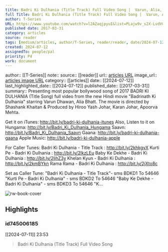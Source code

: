 ```yaml
---
title: Badri Ki Dulhania (Title Track) Full Video Song |  Varun, Alia, Tanishk, Neha, Monali, Ikka
full Title: Badri Ki Dulhania (Title Track) Full Video Song |  Varun, Alia, Tanishk, Neha, Monali, Ikka
author: T-Series
URL: https://www.youtube.com/watch?v=l2AZaqjpyuI&list=PLajw9v_s2X-LvdVClRvDOrbiuWL2ezKg9&index=26
published date: 2017-03-31
category: articles
source: reader
tags: [medium/articles, author/T-Series, reader/reader, date/2024-07-12, area/reader]
created: 2024-07-12
assignedTo: people/pal
priority: P4
work: document
---
```

author:: [[T-Series]]
note:: 
source:: [[reader]]
url:: [articles URL](https://www.youtube.com/watch?v=l2AZaqjpyuI&list=PLajw9v_s2X-LvdVClRvDOrbiuWL2ezKg9&index=26)
image_url:: [articles image URL](https://i.ytimg.com/vi/l2AZaqjpyuI/maxresdefault.jpg)
category:: [[articles]]
date:: [[2024-07-12]]
last_highlighted_date:: [[2024-07-12]]
published_date:: [[2017-03-31]]
summary:: Presenting most popular bollywood song of 2017 BADRI KI DULHANIA (Title Song) full video from the new Hindi movie "Badrinath Ki Dulhania" starring Varun Dhawan, Alia Bhatt. The movie is directed by Shashank Khaitan & Produced by Hiroo Yash Johar, Karan Johar, Apoorva Mehta.

Get it on iTunes: http://bit.ly/badri-ki-dulhania-itunes
Also, Listen to it on
Hungama: http://bit.ly/Badri_Ki_Dulhania_Hungama
Saavn: http://bit.ly/Badri_Ki_Dulhania_Saavn
Gaana: http://bit.ly/badri-ki-dulhania-gaana
Apple Music: http://bit.ly/badri-ki-dulhania-apple

For Caller Tunes:
Badri Ki Dulhania - Title Track : http://bit.ly/2khkgvX
Kurti Pe - Badri Ki Dulhania : http://bit.ly/2lkzLEu
Baby Ke Dekhe - Badri Ki Dulhania : http://bit.ly/2ljhZ3y
Khelan Kyun - Badri Ki Dulhania : http://bit.ly/2kmBYkn
Rama Rama - Badri Ki Dulhania : http://bit.ly/2jXto8c

Set as Caller Tune:
"Badri Ki Dulhania - Title Track"- sms BDKD1 To 54646
"Kurti Pe - Badri Ki Dulhania" - sms BDKD2 To 54646
"Baby Ke Dekhe - Badri Ki Dulhania" - sms BDKD3 To 54646
"K...


![rw-book-cover](https://i.ytimg.com/vi/l2AZaqjpyuI/maxresdefault.jpg)

## Highlights
### id745006185
[[2024-07-11]] 23:53
> Badri Ki Dulhania (Title Track) Full Video Song



